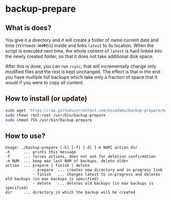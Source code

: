 # backup-prepare

## What is does?

You give it a directory and it will create a folder of name current date and time (`YYYYmmdd-HHMMSS`) inside and links `latest` to its location. When the script is executed next time, the whole content of `latest` is hard linked into the newly created folder, so that it does not take additional disk space.

After this is done, you can run `rsync`, that will incrementally change only modified files and the rest is kept unchanged. The effect is that in the end you have multiple full backups which take only a fraction of space that it would if you were to copy all content.

## How to install (or update)

```bash
sudo wget 'https://raw.githubusercontent.com/esoadamo/backup-prepare/main/backup-prepare' -O /usr/bin/backup-prepare
sudo chown root:root /usr/bin/backup-prepare
sudo chmod 755 /usr/bin/backup-prepare
```

## How to use?

```
Usage: ./backup-prepare [-h] [-f] [-d] [-m NUM] action dir
-h      ... prints this message
-f      ... forces actions, does not ask for deletion confirmation
-m NUM  ... keep max last NUM of backups, delete older
action  ... prepare | finish | delete
            - prepare  ... creates new directory and in-progress link
            - finish   ... changes latest to in-progress and deletes old backups (in max backups is specified)
            - delete   ... deletes old backups (in max backups is specified)
dir     ... directory in which the backup will be created
```
